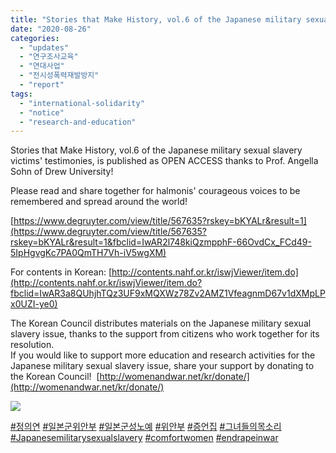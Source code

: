 ```yaml
---
title: "Stories that Make History, vol.6 of the Japanese military sexual slavery victims' testimonies, is published!"
date: "2020-08-26"
categories: 
  - "updates"
  - "연구조사교육"
  - "연대사업"
  - "전시성폭력재발방지"
  - "report"
tags: 
  - "international-solidarity"
  - "notice"
  - "research-and-education"
---
```


Stories that Make History, vol.6 of the Japanese military sexual slavery victims' testimonies, is published as OPEN ACCESS thanks to Prof. Angella Sohn of Drew University!

Please read and share together for halmonis' courageous voices to be remembered and spread around the world!

[https://www.degruyter.com/view/title/567635?rskey=bKYALr&result=1](https://www.degruyter.com/view/title/567635?rskey=bKYALr&result=1&fbclid=IwAR2l748kiQzmpphF-66OvdCx_FCd49-5IpHgvgKc7PA0QmTH7Vh-iV5wgXM)

For contents in Korean: [http://contents.nahf.or.kr/iswjViewer/item.do](http://contents.nahf.or.kr/iswjViewer/item.do?fbclid=IwAR3a8QUhjhTQz3UF9xMQXWz78Zv2AMZ1VfeagnmD67v1dXMpLPx0UZI-ye0)

The Korean Council distributes materials on the Japanese military sexual slavery issue, thanks to the support from citizens who work together for its resolution.  
If you would like to support more education and research activities for the Japanese military sexual slavery issue, share your support by donating to the Korean Council!  [http://womenandwar.net/kr/donate/](http://womenandwar.net/kr/donate/)

![](https://r2.womenandwar.net/2020/08/0-2.jpg)

[#정의연](https://www.facebook.com/hashtag/%EC%A0%95%EC%9D%98%EC%97%B0?__eep__=6&__cft__[0]=AZV4l1EZNU8ydvG4P2dPMgdFs2OSf9p3pN-PdDk6_Ou-4ZD7-9-tdMnfOXMpw8IvDN6yNzdqtd6hepojoRwMzR46GDNj2T-ndFRn1rj0xSycAvXTfSTidPxeYYZtXnyTA-FdsYO8sCpkgRC809NKDgwC&__tn__=*NK-R) [#일본군위안부](https://www.facebook.com/hashtag/%EC%9D%BC%EB%B3%B8%EA%B5%B0%EC%9C%84%EC%95%88%EB%B6%80?__eep__=6&__cft__[0]=AZV4l1EZNU8ydvG4P2dPMgdFs2OSf9p3pN-PdDk6_Ou-4ZD7-9-tdMnfOXMpw8IvDN6yNzdqtd6hepojoRwMzR46GDNj2T-ndFRn1rj0xSycAvXTfSTidPxeYYZtXnyTA-FdsYO8sCpkgRC809NKDgwC&__tn__=*NK-R) [#일본군성노예](https://www.facebook.com/hashtag/%EC%9D%BC%EB%B3%B8%EA%B5%B0%EC%84%B1%EB%85%B8%EC%98%88?__eep__=6&__cft__[0]=AZV4l1EZNU8ydvG4P2dPMgdFs2OSf9p3pN-PdDk6_Ou-4ZD7-9-tdMnfOXMpw8IvDN6yNzdqtd6hepojoRwMzR46GDNj2T-ndFRn1rj0xSycAvXTfSTidPxeYYZtXnyTA-FdsYO8sCpkgRC809NKDgwC&__tn__=*NK-R) [#위안부](https://www.facebook.com/hashtag/%EC%9C%84%EC%95%88%EB%B6%80?__eep__=6&__cft__[0]=AZV4l1EZNU8ydvG4P2dPMgdFs2OSf9p3pN-PdDk6_Ou-4ZD7-9-tdMnfOXMpw8IvDN6yNzdqtd6hepojoRwMzR46GDNj2T-ndFRn1rj0xSycAvXTfSTidPxeYYZtXnyTA-FdsYO8sCpkgRC809NKDgwC&__tn__=*NK-R) [#증언집](https://www.facebook.com/hashtag/%EC%A6%9D%EC%96%B8%EC%A7%91?__eep__=6&__cft__[0]=AZV4l1EZNU8ydvG4P2dPMgdFs2OSf9p3pN-PdDk6_Ou-4ZD7-9-tdMnfOXMpw8IvDN6yNzdqtd6hepojoRwMzR46GDNj2T-ndFRn1rj0xSycAvXTfSTidPxeYYZtXnyTA-FdsYO8sCpkgRC809NKDgwC&__tn__=*NK-R) [#그녀들의목소리](https://www.facebook.com/hashtag/%EA%B7%B8%EB%85%80%EB%93%A4%EC%9D%98%EB%AA%A9%EC%86%8C%EB%A6%AC?__eep__=6&__cft__[0]=AZV4l1EZNU8ydvG4P2dPMgdFs2OSf9p3pN-PdDk6_Ou-4ZD7-9-tdMnfOXMpw8IvDN6yNzdqtd6hepojoRwMzR46GDNj2T-ndFRn1rj0xSycAvXTfSTidPxeYYZtXnyTA-FdsYO8sCpkgRC809NKDgwC&__tn__=*NK-R) [#Japanesemilitarysexualslavery](https://www.facebook.com/hashtag/japanesemilitarysexualslavery?__eep__=6&__cft__[0]=AZV4l1EZNU8ydvG4P2dPMgdFs2OSf9p3pN-PdDk6_Ou-4ZD7-9-tdMnfOXMpw8IvDN6yNzdqtd6hepojoRwMzR46GDNj2T-ndFRn1rj0xSycAvXTfSTidPxeYYZtXnyTA-FdsYO8sCpkgRC809NKDgwC&__tn__=*NK-R) [#comfortwomen](https://www.facebook.com/hashtag/comfortwomen?__eep__=6&__cft__[0]=AZV4l1EZNU8ydvG4P2dPMgdFs2OSf9p3pN-PdDk6_Ou-4ZD7-9-tdMnfOXMpw8IvDN6yNzdqtd6hepojoRwMzR46GDNj2T-ndFRn1rj0xSycAvXTfSTidPxeYYZtXnyTA-FdsYO8sCpkgRC809NKDgwC&__tn__=*NK-R) [#endrapeinwar](https://www.facebook.com/hashtag/endrapeinwar?__eep__=6&__cft__[0]=AZV4l1EZNU8ydvG4P2dPMgdFs2OSf9p3pN-PdDk6_Ou-4ZD7-9-tdMnfOXMpw8IvDN6yNzdqtd6hepojoRwMzR46GDNj2T-ndFRn1rj0xSycAvXTfSTidPxeYYZtXnyTA-FdsYO8sCpkgRC809NKDgwC&__tn__=*NK-R)
